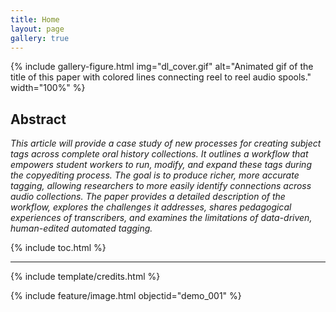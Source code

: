 ```yaml
---
title: Home
layout: page
gallery: true
---
```


{% include gallery-figure.html img="dl_cover.gif" alt="Animated gif of the title of this paper with colored lines connecting reel to reel audio spools." width="100%" %}

## Abstract

_This article will provide a case study of new processes for creating subject tags across complete oral history collections. It outlines a workflow that empowers student workers to run, modify, and expand these tags during the copyediting process. The goal is to produce richer, more accurate tagging, allowing researchers to more easily identify connections across audio collections. The paper provides a detailed description of the workflow, explores the challenges it addresses, shares pedagogical experiences of transcribers, and examines the limitations of data-driven, human-edited automated tagging._

{% include toc.html %}

------

{% include template/credits.html %}

{% include feature/image.html objectid="demo_001" %}
